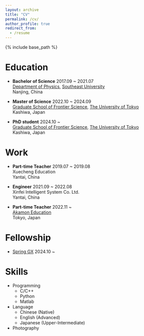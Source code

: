 ```yaml
---
layout: archive
title: "CV"
permalink: /cv/
author_profile: true
redirect_from:
  - /resume
---
```


{% include base_path %}

Education
======
<!--* Ph.D in Version Control Theory, GitHub University, 2018 (expected)
* M.S. in Jekyll, GitHub University, 2014
* B.S. in GitHub, GitHub University, 2012-->
*   **Bachelor of Science** 2017.09 ~ 2021.07<br>
    [Department of Physics](https://physics.seu.edu.cn/), [Southeast University](https://www.seu.edu.cn/)<br>
    Nanjing, China

*   **Master of Science** 2022.10 ~ 2024.09<br>
    [Graduate School of Frontier Science](https://www.k.u-tokyo.ac.jp), [The University of Tokyo](https://www.u-tokyo.ac.jp/ja/index.html)<br>
    Kashiwa, Japan

*   **PhD student** 2024.10 ~<br>
    [Graduate School of Frontier Science](https://www.k.u-tokyo.ac.jp), [The University of Tokyo](https://www.u-tokyo.ac.jp/ja/index.html)<br>
    Kashiwa, Japan

Work
======
*   **Part-time Teacher** 2019.07 ~ 2019.08<br>
    Xuecheng Education<br>
    Yantai, China

*   **Engineer** 2021.09 ~ 2022.08<br>
    Xinfei Intelligent System Co. Ltd.<br>
    Yantai, China  

*   **Part-time Teacher** 2022.11 ~ <br>
    [Akamon Education](https://akjc-inc.com/)<br>
    Tokyo, Japan

Fellowship
======
* [Spring GX](https://spring-gx.adm.s.u-tokyo.ac.jp/) 2024.10 ~
  
Skills
======
* Programming
  * C/C++
  * Python
  * Matlab
* Language
  * Chinese (Native)
  * English (Advanced)
  * Japanese (Upper-Intermediate)
* Photography

<!--
Publications
======
  <ul>{% for post in site.publications reversed %}
    {% include archive-single-cv.html %}
  {% endfor %}</ul>
  
Talks
======
  <ul>{% for post in site.talks reversed %}
    {% include archive-single-talk-cv.html  %}
  {% endfor %}</ul>
  
Teaching
======
  <ul>{% for post in site.teaching reversed %}
    {% include archive-single-cv.html %}
  {% endfor %}</ul>
-->
